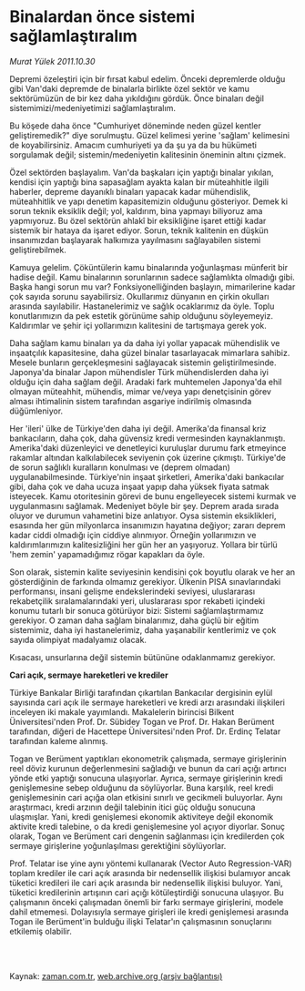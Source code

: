 # Binalardan önce sistemi sağlamlaştıralım

*Murat Yülek 2011.10.30*

<td class="columnist-detail">
<p>Depremi özeleştiri için bir fırsat kabul edelim. Önceki depremlerde olduğu gibi Van'daki depremde de binalarla birlikte özel sektör ve kamu sektörümüzün de bir kez daha yıkıldığını gördük. Önce binaları değil sistemimizi/medeniyetimizi  sağlamlaştıralım.</p>
<p>
<div id="haberMetinDiv">
<p> Bu köşede daha önce "Cumhuriyet döneminde neden güzel kentler geliştiremedik?" diye sorulmuştu. Güzel kelimesi yerine 'sağlam' kelimesini de koyabilirsiniz. Amacım cumhuriyeti ya da şu ya da bu hükümeti sorgulamak değil; sistemin/medeniyetin kalitesinin öneminin altını çizmek.
<p> Özel sektörden başlayalım. Van'da başkaları için yaptığı binalar yıkılan, kendisi için yaptığı bina sapasağlam ayakta kalan bir müteahhitle ilgili haberler, depreme dayanıklı binaları yapacak kadar mühendislik, müteahhitlik ve yapı denetim kapasitemizin olduğunu gösteriyor. Demek ki sorun teknik eksiklik değil; yol, kaldırım, bina yapmayı biliyoruz ama yapmıyoruz. Bu özel sektörün ahlakî bir eksikliğine işaret ettiği kadar sistemik bir hataya da işaret ediyor. Sorun, teknik kalitenin en düşkün insanımızdan başlayarak halkımıza yayılmasını sağlayabilen sistemi geliştirebilmek.
<p> Kamuya gelelim. Çöküntülerin kamu binalarında yoğunlaşması münferit bir hadise değil. Kamu binalarının sorunlarının sadece sağlamlıkta olmadığı gibi. Başka hangi sorun mu var? Fonksiyonelliğinden başlayın, mimarilerine kadar çok sayıda sorunu sayabilirsiz. Okullarımız dünyanın en çirkin okulları arasında sayılabilir. Hastanelerimiz ve sağlık ocaklarımız da öyle. Toplu konutlarımızın da pek estetik görünüme sahip olduğunu söyleyemeyiz. Kaldırımlar ve şehir içi yollarımızın kalitesini de tartışmaya gerek yok.
<p> Daha sağlam kamu binaları ya da daha iyi yollar yapacak mühendislik ve inşaatçılık kapasitesine, daha güzel binalar tasarlayacak mimarlara sahibiz. Mesele bunların gerçekleşmesini sağlayacak sistemin geliştirilmesinde. Japonya'da binalar Japon mühendisler Türk mühendislerden daha iyi olduğu için daha sağlam değil. Aradaki fark muhtemelen Japonya'da ehil olmayan müteahhit, mühendis, mimar ve/veya yapı denetçisinin görev alması ihtimalinin sistem tarafından asgariye indirilmiş olmasında düğümleniyor.
<p> Her 'ileri' ülke de Türkiye'den daha iyi değil. Amerika'da finansal kriz bankacıların, daha çok, daha güvensiz kredi vermesinden kaynaklanmıştı. Amerika'daki düzenleyici ve denetleyici kuruluşlar durumu fark etmeyince rakamlar altından kalkılabilecek seviyenin çok üzerine çıkmıştı. Türkiye'de de sorun sağlıklı kuralların konulması ve (deprem olmadan) uygulanabilmesinde. Türkiye'nin inşaat şirketleri, Amerika'daki bankacılar gibi, daha çok ve daha ucuza inşaat yapıp daha yüksek fiyata satmak isteyecek. Kamu otoritesinin görevi de bunu engelleyecek sistemi kurmak ve uygulanmasını sağlamak. Medeniyet böyle bir şey. Deprem arada sırada oluyor ve durumun vahametini bize anlatıyor. Oysa sistemin eksiklikleri, esasında her gün milyonlarca insanımızın hayatına değiyor; zararı deprem kadar ciddi olmadığı için ciddiye alınmıyor. Örneğin yollarımızın ve kaldırımlarımızın kalitesizliğini her gün her an yaşıyoruz. Yollara bir türlü 'hem zemin' yapamadığımız rögar kapakları da öyle.
<p> Son olarak, sistemin kalite seviyesinin kendisini çok boyutlu olarak ve her an gösterdiğinin de farkında olmamız gerekiyor. Ülkenin PISA sınavlarındaki performansı, insani gelişme endekslerindeki seviyesi, uluslararası rekabetçilik sıralamalarındaki yeri, uluslararası spor rekabeti içindeki konumu tutarlı bir sonuca götürüyor bizi: Sistemi sağlamlaştırmamız gerekiyor. O zaman daha sağlam binalarımız, daha güçlü bir eğitim sistemimiz, daha iyi hastanelerimiz, daha yaşanabilir kentlerimiz ve çok sayıda olimpiyat madalyamız olacak.
<p> Kısacası, unsurlarına değil sistemin bütününe odaklanmamız gerekiyor.
<p><b>Cari açık, sermaye hareketleri ve krediler</b>
<p>Türkiye Bankalar Birliği tarafından çıkartılan Bankacılar dergisinin eylül sayısında cari açık ile sermaye hareketleri ve kredi arzı arasındaki ilişkileri inceleyen iki makale yayımlandı. Makalelerin birincisi Bilkent Üniversitesi'nden Prof. Dr. Sübidey Togan ve Prof. Dr. Hakan Berüment tarafından, diğeri de Hacettepe Üniversitesi'nden Prof. Dr. Erdinç Telatar tarafından kaleme alınmış.
<p> Togan ve Berüment yaptıkları ekonometrik çalışmada, sermaye girişlerinin reel döviz kurunun değerlenmesini sağladığı ve bunun da cari açığı artırıcı yönde etki yaptığı sonucuna ulaşıyorlar. Ayrıca, sermaye girişlerinin kredi genişlemesine sebep olduğunu da söylüyorlar. Buna karşılık, reel kredi genişlemesinin cari açığa olan etkisini sınırlı ve gecikmeli buluyorlar. Aynı araştırmacı, kredi arzının değil talebinin itici güç olduğu sonucuna ulaşmışlar. Yani, kredi genişlemesi ekonomik aktiviteye değil ekonomik aktivite kredi talebine, o da kredi genişlemesine yol açıyor diyorlar. Sonuç olarak, Togan ve Berüment cari dengenin sağlanması için kredilerden çok sermaye girişlerine yoğunlaşılması gerektiğini söylüyorlar.
<p> Prof. Telatar ise yine aynı yöntemi kullanarak (Vector Auto Regression-VAR) toplam krediler ile cari açık arasında bir nedensellik ilişkisi bulamıyor ancak tüketici kredileri ile cari açık arasında bir nedensellik ilişkisi buluyor. Yani, tüketici kredilerinin artışının cari açığı kötüleştirdiği sonucuna ulaşıyor. Bu çalışmanın önceki çalışmadan önemli bir farkı sermaye girişlerini, modele dahil etmemesi. Dolayısıyla sermaye girişleri ile kredi genişlemesi arasında Togan ile Berüment'in bulduğu ilişki Telatar'ın çalışmasının sonuçlarını etkilemiş olabilir.</p></p></p></p></p></p></p></p></p></p></p></div>
</p>


<p><br>
		 </br></p></td>

Kaynak: [zaman.com.tr](http://zaman.com.tr/yazar.do?yazino=1196457), [web.archive.org (arşiv bağlantısı)](http://web.archive.org/web/20111031094532/http://zaman.com.tr:80/yazar.do?yazino=1196457)
